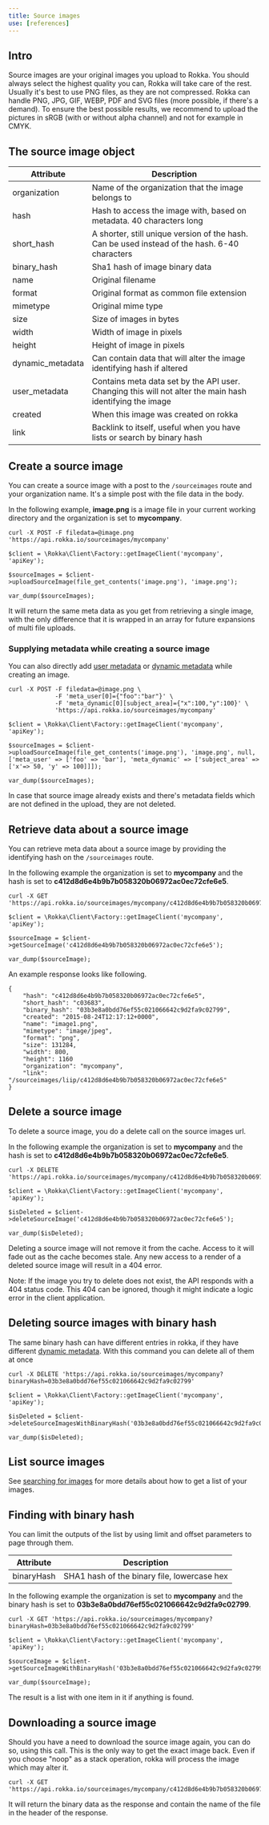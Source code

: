 ```yaml
---
title: Source images
use: [references]
---
```


## Intro

Source images are your original images you upload to Rokka. You should always select the highest quality you can, Rokka will take care of the rest. Usually it's best to use PNG files, as they are not compressed. Rokka can handle PNG, JPG, GIF, WEBP, PDF and SVG files (more possible, if there's a demand). To ensure the best possible results, we recommend to upload the pictures in sRGB (with or without alpha channel) and not for example in CMYK.



## The source image object

| Attribute | Description |
| -------------- | ------------- |
| organization | Name of the organization that the image belongs to |
| hash | Hash to access the image with, based on metadata. 40 characters long |
| short_hash | A shorter, still unique version of the hash. Can be used instead of the hash. 6-40 characters |
| binary_hash | Sha1 hash of image binary data |
| name | Original filename |
| format | Original format as common file extension|
| mimetype | Original mime type |
| size | Size of images in bytes |
| width | Width of image in pixels |
| height | Height of image in pixels |
| dynamic_metadata | Can contain data that will alter the image identifying hash if altered |
| user_metadata | Contains meta data set by the API user. Changing this will not alter the main hash identifying the image |
| created | When this image was created on rokka |
| link | Backlink to itself, useful when you have lists or search by binary hash |

## Create a source image

You can create a source image with a post to the `/sourceimages` route and your organization name. It's a simple post with the file data in the body.

In the following example, __image.png__ is a image file in your current working directory and the organization is set to __mycompany__.

```language-bash
curl -X POST -F filedata=@image.png 'https://api.rokka.io/sourceimages/mycompany'
```
```language-php
$client = \Rokka\Client\Factory::getImageClient('mycompany', 'apiKey');

$sourceImages = $client->uploadSourceImage(file_get_contents('image.png'), 'image.png');

var_dump($sourceImages);
```


It will return the same meta data as you get from retrieving a single image, with the only difference that it is wrapped in an array for future expansions of multi file uploads.

### Supplying metadata while creating a source image

You can also directly add [user metadata](usermetadata.html) or [dynamic metadata](dynamicmetadata.html) while creating an image.

```language-bash
curl -X POST -F filedata=@image.png \
             -F 'meta_user[0]={"foo":"bar"}' \
             -F 'meta_dynamic[0][subject_area]={"x":100,"y":100}' \
             'https://api.rokka.io/sourceimages/mycompany'
```
```language-php
$client = \Rokka\Client\Factory::getImageClient('mycompany', 'apiKey');

$sourceImages = $client->uploadSourceImage(file_get_contents('image.png'), 'image.png', null, ['meta_user' => ['foo' => 'bar'], 'meta_dynamic' => ['subject_area' => ['x'=> 50, 'y' => 100]]]);

var_dump($sourceImages);
```

In case that source image already exists and there's metadata fields which are not defined in the upload, they are not deleted.

## Retrieve data about a source image

You can retrieve meta data about a source image by providing the identifying hash on the `/sourceimages` route.

In the following example the organization is set to __mycompany__ and the hash is set to __c412d8d6e4b9b7b058320b06972ac0ec72cfe6e5__.

```language-bash
curl -X GET 'https://api.rokka.io/sourceimages/mycompany/c412d8d6e4b9b7b058320b06972ac0ec72cfe6e5'
```
```language-php
$client = \Rokka\Client\Factory::getImageClient('mycompany', 'apiKey');

$sourceImage = $client->getSourceImage('c412d8d6e4b9b7b058320b06972ac0ec72cfe6e5');

var_dump($sourceImage);
```

An example response looks like following.

```language-js
{
    "hash": "c412d8d6e4b9b7b058320b06972ac0ec72cfe6e5",
    "short_hash": "c03683",
    "binary_hash": "03b3e8a0bdd76ef55c021066642c9d2fa9c02799",
    "created": "2015-08-24T12:17:12+0000",
    "name": "image1.png",
    "mimetype": "image/jpeg",
    "format": "png",
    "size": 131284,
    "width": 800,
    "height": 1160
    "organization": "mycompany",
    "link": "/sourceimages/liip/c412d8d6e4b9b7b058320b06972ac0ec72cfe6e5"
}
```


## Delete a source image

To delete a source image, you do a delete call on the source images url.

In the following example the organization is set to __mycompany__ and the hash is set to __c412d8d6e4b9b7b058320b06972ac0ec72cfe6e5__.

```language-bash
curl -X DELETE 'https://api.rokka.io/sourceimages/mycompany/c412d8d6e4b9b7b058320b06972ac0ec72cfe6e5'
```
```language-php
$client = \Rokka\Client\Factory::getImageClient('mycompany', 'apiKey');

$isDeleted = $client->deleteSourceImage('c412d8d6e4b9b7b058320b06972ac0ec72cfe6e5');

var_dump($isDeleted);
```

Deleting a source image will not remove it from the cache. Access to it will fade out as the cache becomes stale. Any new access to a render of a deleted source image will result in a 404 error.

Note: If the image you try to delete does not exist, the API responds with a 404 status code. This 404 can be ignored, though it might indicate a logic error in the client application.

## Deleting source images with binary hash

The same binary hash can have different entries in rokka, if they have different [dynamic metadata](dynamicmetadata.html). With this command you can delete all of them at once

```language-bash
curl -X DELETE 'https://api.rokka.io/sourceimages/mycompany?binaryHash=03b3e8a0bdd76ef55c021066642c9d2fa9c02799'
```
```language-php
$client = \Rokka\Client\Factory::getImageClient('mycompany', 'apiKey');

$isDeleted = $client->deleteSourceImagesWithBinaryHash('03b3e8a0bdd76ef55c021066642c9d2fa9c02799');

var_dump($isDeleted);
```

## List source images

See [searching for images](searching-images.html) for more details about how to get a list of your images.

## Finding with binary hash

You can limit the outputs of the list by using limit and offset parameters to page through them.

| Attribute | Description |
| -------------- | ------------- |
| binaryHash | SHA1 hash of the binary file, lowercase hex |

In the following example the organization is set to __mycompany__ and the binary hash is set to __03b3e8a0bdd76ef55c021066642c9d2fa9c02799__.

```language-bash
curl -X GET 'https://api.rokka.io/sourceimages/mycompany?binaryHash=03b3e8a0bdd76ef55c021066642c9d2fa9c02799'
```
```language-php
$client = \Rokka\Client\Factory::getImageClient('mycompany', 'apiKey');

$sourceImage = $client->getSourceImageWithBinaryHash('03b3e8a0bdd76ef55c021066642c9d2fa9c02799');

var_dump($sourceImage);
```

The result is a list with one item in it if anything is found.

## Downloading a source image

Should you have a need to download the source image again, you can do so, using this call. This is the only way to get the exact image back. Even if you choose "noop" as a stack operation, rokka will process the image which may alter it.

```language-bash
curl -X GET 'https://api.rokka.io/sourceimages/mycompany/c412d8d6e4b9b7b058320b06972ac0ec72cfe6e5/download'
```

It will return the binary data as the response and contain the name of the file in the header of the response.
